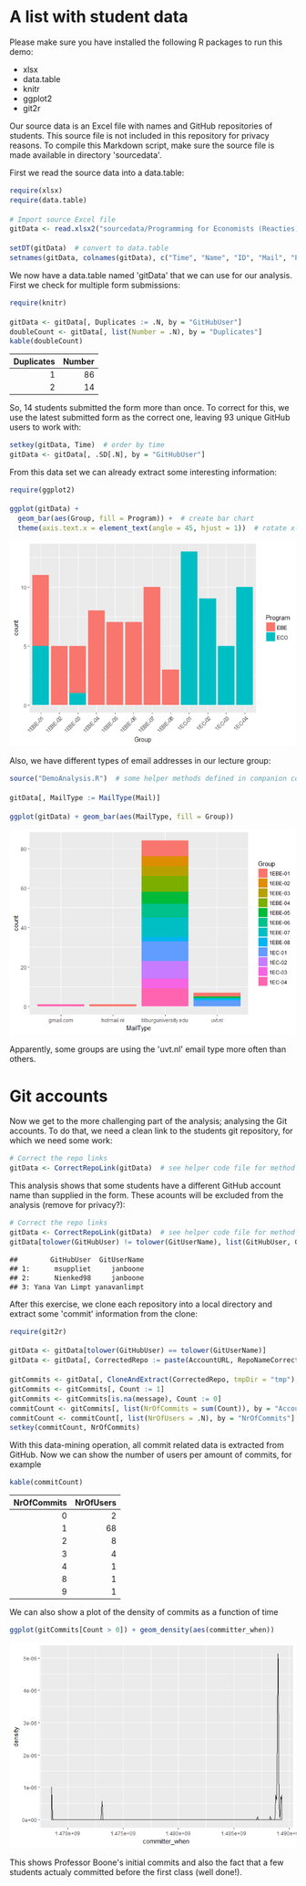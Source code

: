 
A list with student data
========================

Please make sure you have installed the following R packages to run this demo:

-   xlsx
-   data.table
-   knitr
-   ggplot2
-   git2r

Our source data is an Excel file with names and GitHub repositories of students. This source file is not included in this repository for privacy reasons. To compile this Markdown script, make sure the source file is made available in directory 'sourcedata'.

First we read the source data into a data.table:

``` r
require(xlsx)
require(data.table)

# Import source Excel file
gitData <- read.xlsx2("sourcedata/Programming for Economists (Reacties).xlsx", 1, stringsAsFactors = FALSE)

setDT(gitData)  # convert to data.table
setnames(gitData, colnames(gitData), c("Time", "Name", "ID", "Mail", "Program", "Group", "GitHubUser", "ReadmeLink"))  # better column names
```

We now have a data.table named 'gitData' that we can use for our analysis. First we check for multiple form submissions:

``` r
require(knitr)

gitData <- gitData[, Duplicates := .N, by = "GitHubUser"]
doubleCount <- gitData[, list(Number = .N), by = "Duplicates"]
kable(doubleCount)
```

|  Duplicates|  Number|
|-----------:|-------:|
|           1|      86|
|           2|      14|

So, 14 students submitted the form more than once. To correct for this, we use the latest submitted form as the correct one, leaving 93 unique GitHub users to work with:

``` r
setkey(gitData, Time)  # order by time
gitData <- gitData[, .SD[.N], by = "GitHubUser"]
```

From this data set we can already extract some interesting information:

``` r
require(ggplot2)

ggplot(gitData) +
  geom_bar(aes(Group, fill = Program)) +  # create bar chart
  theme(axis.text.x = element_text(angle = 45, hjust = 1))  # rotate x-axis labels
```

![](DemoAnalysis_files/figure-markdown_github/unnamed-chunk-4-1.png)

Also, we have different types of email addresses in our lecture group:

``` r
source("DemoAnalysis.R")  # some helper methods defined in companion code file

gitData[, MailType := MailType(Mail)]

ggplot(gitData) + geom_bar(aes(MailType, fill = Group))
```

![](DemoAnalysis_files/figure-markdown_github/unnamed-chunk-5-1.png)

Apparently, some groups are using the 'uvt.nl' email type more often than others.

Git accounts
============

Now we get to the more challenging part of the analysis; analysing the Git accounts. To do that, we need a clean link to the students git repository, for which we need some work:

``` r
# Correct the repo links
gitData <- CorrectRepoLink(gitData)  # see helper code file for method definition
```

This analysis shows that some students have a different GitHub account name than supplied in the form. These acounts will be excluded from the analysis (remove for privacy?):

``` r
# Correct the repo links
gitData <- CorrectRepoLink(gitData)  # see helper code file for method definition
gitData[tolower(GitHubUser) != tolower(GitUserName), list(GitHubUser, GitUserName)]
```

    ##        GitHubUser  GitUserName
    ## 1:      msuppliet     janboone
    ## 2:      Nienked98     janboone
    ## 3: Yana Van Limpt yanavanlimpt

After this exercise, we clone each repository into a local directory and extract some 'commit' information from the clone:

``` r
require(git2r)

gitData <- gitData[tolower(GitHubUser) == tolower(GitUserName)]
gitData <- gitData[, CorrectedRepo := paste(AccountURL, RepoNameCorrected, sep = "/")]

gitCommits <- gitData[, CloneAndExtract(CorrectedRepo, tmpDir = "tmp"), by = "AccountURL,RepoNameCorrected"]
gitCommits <- gitCommits[, Count := 1]
gitCommits <- gitCommits[is.na(message), Count := 0]
commitCount <- gitCommits[, list(NrOfCommits = sum(Count)), by = "AccountURL"]
commitCount <- commitCount[, list(NrOfUsers = .N), by = "NrOfCommits"]
setkey(commitCount, NrOfCommits)
```

With this data-mining operation, all commit related data is extracted from GitHub. Now we can show the number of users per amount of commits, for example

``` r
kable(commitCount)
```

|  NrOfCommits|  NrOfUsers|
|------------:|----------:|
|            0|          2|
|            1|         68|
|            2|          8|
|            3|          4|
|            4|          1|
|            8|          1|
|            9|          1|

We can also show a plot of the density of commits as a function of time

``` r
ggplot(gitCommits[Count > 0]) + geom_density(aes(committer_when))
```

![](DemoAnalysis_files/figure-markdown_github/unnamed-chunk-10-1.png)

This shows Professor Boone's initial commits and also the fact that a few students actualy committed before the first class (well done!).
